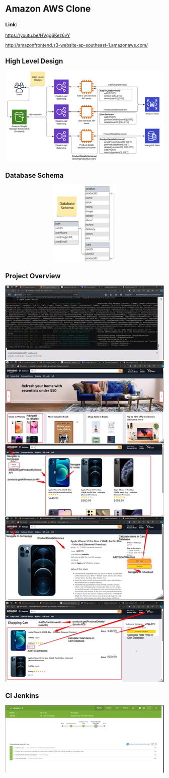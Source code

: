 # Amazon AWS Clone

### Link:

https://youtu.be/HVgg6Kez6yY

http://amazonfrontend.s3-website-ap-southeast-1.amazonaws.com/

## High Level Design
![alt text](/FrontEnd/Image_Upload/HLD.png)
## Database Schema
<div align="center">
<img src="/FrontEnd/Image_Upload/Database.png" width="200" />
</div>

## Project Overview
![alt text](/FrontEnd/Image_Upload/aws.png)
![alt text](/FrontEnd/Image_Upload/demo_1.png)
![alt text](/FrontEnd/Image_Upload/demo_2.png)
![alt text](/FrontEnd/Image_Upload/demo_3.png)
![alt text](/FrontEnd/Image_Upload/demo_4.png)

## CI Jenkins
![alt text](/FrontEnd/Image_Upload/jenkins_build.png)

